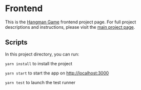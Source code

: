 # Frontend

This is the [Hangman Game](https://github.com/yunjuc/hangman) frontend project page. For full project descriptions and instructions, please visit the [main project page](https://github.com/yunjuc/hangman).

## Scripts

In this project directory, you can run:

`yarn install` to install the project

`yarn start` to start the app on [http://localhost:3000](http://localhost:3000)

`yarn test` to launch the test runner
